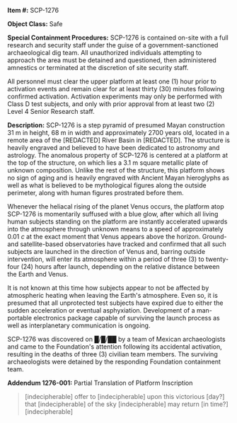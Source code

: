 **Item #:** SCP-1276

**Object Class:** Safe

**Special Containment Procedures:** SCP-1276 is contained on-site with a full research and security staff under the guise of a government-sanctioned archaeological dig team. All unauthorized individuals attempting to approach the area must be detained and questioned, then administered amnestics or terminated at the discretion of site security staff.

All personnel must clear the upper platform at least one (1) hour prior to activation events and remain clear for at least thirty (30) minutes following confirmed activation. Activation experiments may only be performed with Class D test subjects, and only with prior approval from at least two (2) Level 4 Senior Research staff.

**Description:** SCP-1276 is a step pyramid of presumed Mayan construction 31 m in height, 68 m in width and approximately 2700 years old, located in a remote area of the \[REDACTED\] River Basin in \[REDACTED\]. The structure is heavily engraved and believed to have been dedicated to astronomy and astrology. The anomalous property of SCP-1276 is centered at a platform at the top of the structure, on which lies a 3.1 m square metallic plate of unknown composition. Unlike the rest of the structure, this platform shows no sign of aging and is heavily engraved with Ancient Mayan hieroglyphs as well as what is believed to be mythological figures along the outside perimeter, along with human figures prostrated before them.

Whenever the heliacal rising of the planet Venus occurs, the platform atop SCP-1276 is momentarily suffused with a blue glow, after which all living human subjects standing on the platform are instantly accelerated upwards into the atmosphere through unknown means to a speed of approximately 0.01 _c_ at the exact moment that Venus appears above the horizon. Ground- and satellite-based observatories have tracked and confirmed that all such subjects are launched in the direction of Venus and, barring outside intervention, will enter its atmosphere within a period of three (3) to twenty-four (24) hours after launch, depending on the relative distance between the Earth and Venus.

It is not known at this time how subjects appear to not be affected by atmospheric heating when leaving the Earth's atmosphere. Even so, it is presumed that all unprotected test subjects have expired due to either the sudden acceleration or eventual asphyxiation. Development of a man-portable electronics package capable of surviving the launch process as well as interplanetary communication is ongoing.

SCP-1276 was discovered on █/█/██ by a team of Mexican archaeologists and came to the Foundation's attention following its accidental activation, resulting in the deaths of three (3) civilian team members. The surviving archaeologists were detained by the responding Foundation containment team.

**Addendum 1276-001:** Partial Translation of Platform Inscription

> \[indecipherable\] offer to \[indecipherable\] upon this victorious \[day?\] that \[indecipherable\] of the sky \[indecipherable\] may return \[in time?\] \[indecipherable\]